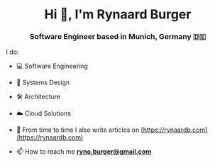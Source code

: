 <h1 align="center">Hi 👋, I'm Rynaard Burger</h1>
<h3 align="center">Software Engineer based in Munich, Germany 🇩🇪</h3>

I do:

- 💻 Software Engineering
- 📱 Systems Design
- 🛠 Architecture
- ☁️ Cloud Solutions

- 📝 From time to time I also write articles on [https://rynaardb.com](https://rynaardb.com)

- 📫 How to reach me **ryno.burger@gmail.com**
